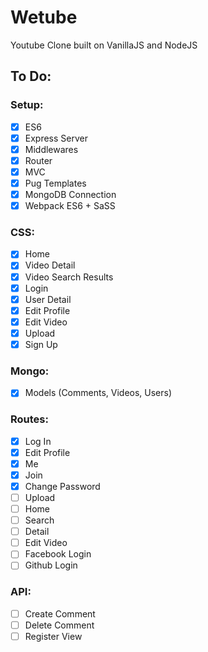 # Wetube

Youtube Clone built on VanillaJS and NodeJS

## To Do:

### Setup:

- [x] ES6
- [x] Express Server
- [x] Middlewares
- [x] Router
- [x] MVC
- [x] Pug Templates
- [x] MongoDB Connection
- [x] Webpack ES6 + SaSS

### CSS:

- [x] Home
- [x] Video Detail
- [x] Video Search Results
- [x] Login
- [x] User Detail
- [x] Edit Profile
- [x] Edit Video
- [x] Upload
- [x] Sign Up

### Mongo:

- [x] Models (Comments, Videos, Users)

### Routes:

- [x] Log In
- [x] Edit Profile
- [x] Me
- [x] Join
- [x] Change Password
- [ ] Upload
- [ ] Home
- [ ] Search
- [ ] Detail
- [ ] Edit Video
- [ ] Facebook Login
- [ ] Github Login

### API:

- [ ] Create Comment
- [ ] Delete Comment
- [ ] Register View
